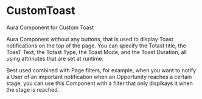 # CustomToast
Aura Component for Custom Toast

Aura Component without any buttons, that is used to display Toast notifications on the top of the page. You can specify the Totast title, the ToasT Text, the Totast Type, the Toast Mode, and the Toast Duration, all using attrinutes that are set at runtime. 

Best used combined with Page filters, for example, when you want to notify a User of an important notification when an Opportunity reaches a certain stage, you can use this Component with a filter that only displkays it when the stage is reached. 

